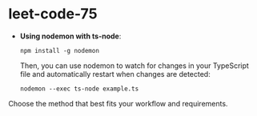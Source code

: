 # leet-code-75

- **Using nodemon with ts-node**:
   ```
   npm install -g nodemon
   ```
   Then, you can use nodemon to watch for changes in your TypeScript file and automatically restart when changes are detected:
   ```
   nodemon --exec ts-node example.ts
   ```

Choose the method that best fits your workflow and requirements.